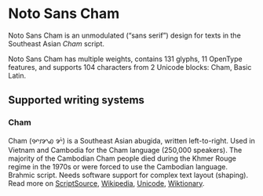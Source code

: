 
# Noto Sans Cham

Noto Sans Cham is an unmodulated (“sans serif”) design for texts in the Southeast Asian _Cham_ script. 

Noto Sans Cham has multiple weights, contains 131 glyphs, 11 OpenType features, and supports 104 characters from 2 Unicode blocks: Cham, Basic Latin.


## Supported writing systems


### Cham

Cham (ꨀꨇꩉ ꨌꩌ) is a Southeast Asian abugida, written left-to-right. Used in Vietnam and Cambodia for the Cham language (250,000 speakers). The majority of the Cambodian Cham people died during the Khmer Rouge regime in the 1970s or were forced to use the Cambodian language. Brahmic script. Needs software support for complex text layout (shaping). Read more on [ScriptSource](https://scriptsource.org/scr/Cham), [Wikipedia](https://en.wikipedia.org/wiki/ISO_15924:Cham), [Unicode](https://www.unicode.org/versions/Unicode13.0.0/ch16.pdf#G55659), [Wiktionary](https://en.wiktionary.org/wiki/Category:Cham_script).

